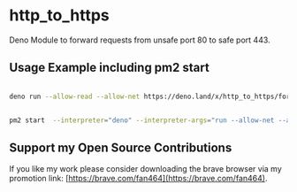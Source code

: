 # http_to_https

Deno Module to forward requests from unsafe port 80 to safe port 443.

## Usage Example including pm2 start

```sh
  
deno run --allow-read --allow-net https://deno.land/x/http_to_https/forwarder.ts

```

```sh

pm2 start  --interpreter="deno" --interpreter-args="run --allow-net --allow-read" forwarder.ts

```


## Support my Open Source Contributions  

If you like my work please consider downloading the brave browser via my promotion link: [https://brave.com/fan464](https://brave.com/fan464).  

![![](https://brave.com/fan464/)](https://brave.com/wp-content/uploads/2019/01/logotype-full-color.svg)

